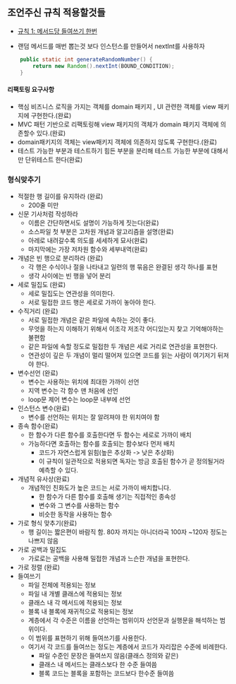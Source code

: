 ## 조언주신 규칙 적용할것들
- [규칙 1: 메서드당 들여쓰기 한번](https://developerfarm.wordpress.com/2012/01/26/object_calisthenics_2/)

- 랜덤 메서드를 매번 뽑는것 보다 인스턴스를 만들어서 nextInt를 사용하자
```java
    public static int generateRandomNumber() {
        return new Random().nextInt(BOUND_CONDITION);
    }
```


#### 리팩토링 요구사항
- 핵심 비즈니스 로직을 가지는 객체를 domain 패키지 , UI 관련한 객체를 view 패키지에 구현한다.(완료)
- MVC 패턴 기반으로 리팩토링해 view 패키지의 객체가 domain 패키지 객체에 의존할수 있다.(완료)
- domain패키지의 객체는 view패키지 객체에 의존하지 않도록 구현한다.(완료)
- 테스트 가능한 부분과 테스트하기 힘든 부분을 분리해 테스트 가능한 부분에 대해서만 단위테스트 한다(완료)


### 형식맞추기
- 적절한 행 길이를 유지하라 (완료)
    - 200줄 미만
- 신문 기사처럼 작성하라
    - 이름은 간단하면서도 설명이 가능하게 짓는다(완료)
    - 소스파일 첫 부분은 고차원 개념과 알고리즘을 설명(완료)
    - 아레로 내려갈수록 의도를 세세하게 묘사(완료)
    - 마지막에는 가장 저차원 함수와 세부내역(완료)
- 개념은 빈 행으로 분리하라 (완료)
    - 각 행은 수식이나 절을 나타내고 일련의 행 묶음은 완결된 생각 하나를 표현
    - 생각 사이에는 빈 행을 넣어 분리
- 세로 밀집도 (완료)
    - 세로 밀집도는 연관성을 의미한다.
    - 서로 밀접한 코드 행은 세로로 가까이 놓아야 한다.
- 수직거리 (완료)
    - 서로 밀접한 개념은 같은 파일에 속하는 것이 좋다.
    - 무엇을 하는지 이해하기 위해서 이조각 저조각 어디있는지 찾고 기억해야하는 불편함
    - 같은 파일에 속할 정도로 밀접한 두 개념은 세로 거리로 연관성을 표현한다.
    - 연관성이 깊은 두 개념이 멀리 떨어져 있으면 코드를 읽는 사람이 여기저기 뒤져야 한다.
- 변수선언 (완료)
    - 변수는 사용하는 위치에 최대한 가까이 선언
    - 지역 변수는 각 함수 맨 처음에 선언
    - loop문 제어 변수는 loop문 내부에 선언
- 인스턴스 변수(완료)
    - 변수를 선언하는 위치는 잘 알려져야 한 위치여야 함
- 종속 함수(완료)
    - 한 함수가 다른 함수를 호출한다면 두 함수는 세로로 가까이 배치
    - 가능하다면 호출하는 함수를 호출되는 함수보다 먼저 배치
        - 코드가 자연스럽게 읽힘(높은 추상화 -> 낮은 추상화)
        - 이 규칙이 일관적으로 적용되면 독자는 방금 호출된 함수가 곧 정의될거라 예측할 수 있다.
- 개념적 유사상(완료)
    - 개념적인 친화도가 높은 코드는 서로 가까이 배치합니다.
         - 한 함수가 다른 함수를 호출해 생기는 직접적인 종속성
         - 변수와 그 변수를 사용하는 함수
         - 비슷한 동작을 사용하는 함수
- 가로 형식 맞추기(완료)
    - 행 길이는 짧은편이 바람직 함. 80자 까지는 아니더라곡 100자 ~120자 정도는 나쁘지 않음
- 가로 공백과 밀집도
    - 가로로는 공백을 사용해 밀접한 개념과 느슨한 개념을 표현한다.
- 가로 정렬 (완료)
- 들여쓰기
    - 파일 전체에 적용되는 정보
    - 파일 내 개별 클래스에 적용되는 정보
    - 클래스 내 각 메서드에 적용되는 정보
    - 블록 내 블록에 재귀적으로 적용되는 정보
    - 계층에서 각 수준은 이름을 선언하는 범위이자 선언문과 실행문을 해석하는 범위이다.
    - 이 범위를 표현하기 위해 들여쓰기를 사용한다.
    - 여기서 각 코드를 들여쓰는 정도는 계층에서 코드가 자리잡은 수준에 비례한다.
        - 파일 수준인 문장은 들여쓰지 않음(클래스 정의와 같은)
        - 클래스 내 메서드는 클래스보다 한 수준 들여씀
        - 블록 코드는 블록을 포함하는 코드보다 한수준 들여씀
   